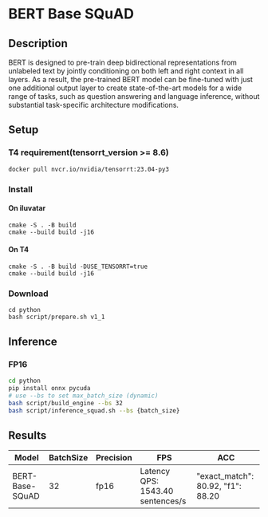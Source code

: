 # BERT Base SQuAD

## Description
BERT is designed to pre-train deep bidirectional representations from unlabeled text by jointly conditioning on both left and right context in all layers. As a result, the pre-trained BERT model can be fine-tuned with just one additional output layer to create state-of-the-art models for a wide range of tasks, such as question answering and language inference, without substantial task-specific architecture modifications.

## Setup
### T4 requirement(tensorrt_version >= 8.6)
``` shell
docker pull nvcr.io/nvidia/tensorrt:23.04-py3
```

### Install 
#### On iluvatar
``` shell
cmake -S . -B build
cmake --build build -j16
```
#### On T4
``` shell
cmake -S . -B build -DUSE_TENSORRT=true
cmake --build build -j16
```

### Download 
``` shell
cd python
bash script/prepare.sh v1_1
```

## Inference

### FP16
```bash
cd python
pip install onnx pycuda
# use --bs to set max_batch_size (dynamic) 
bash script/build_engine --bs 32
bash script/inference_squad.sh --bs {batch_size}
```

## Results

Model | BatchSize | Precision | FPS | ACC
------|-----------|-----------|-----|----
BERT-Base-SQuAD | 32 | fp16 | Latency QPS: 1543.40 sentences/s | "exact_match": 80.92, "f1": 88.20

